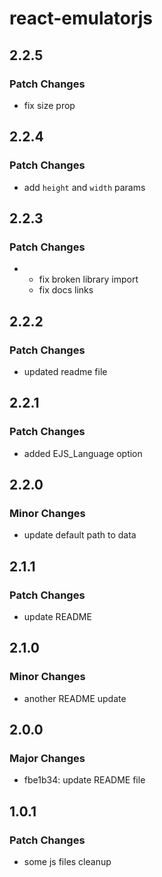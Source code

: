 # react-emulatorjs

## 2.2.5

### Patch Changes

- fix size prop

## 2.2.4

### Patch Changes

- add `height` and `width` params

## 2.2.3

### Patch Changes

- - fix broken library import
  - fix docs links

## 2.2.2

### Patch Changes

- updated readme file

## 2.2.1

### Patch Changes

- added EJS_Language option

## 2.2.0

### Minor Changes

- update default path to data

## 2.1.1

### Patch Changes

- update README

## 2.1.0

### Minor Changes

- another README update

## 2.0.0

### Major Changes

- fbe1b34: update README file

## 1.0.1

### Patch Changes

- some js files cleanup
